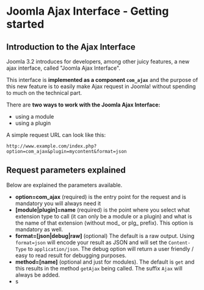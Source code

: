 # Joomla Ajax Interface - Getting started #

## Introduction to the Ajax Interface ##

Joomla 3.2 introduces for developers, among other juicy features, a new  ajax interface, called "Joomla Ajax Interface". 

This interface is **implemented as a component `com_ajax`** and the purpose of this new feature is to easily make Ajax request in Joomla! without spending to much on the technical part.

There are **two ways to work with the Joomla Ajax Interface:**

- using a module
- using a plugin

A simple request URL can look like this:

`http://www.example.com/index.php?option=com_ajax&plugin=mycontent&format=json`

## Request parameters explained ##

Below are explained the parameters available.

- **option=com_ajax** (required) is the entry point for the request and is mandatory you will always need it
- **[module|plugin]=name** (required) is the point where you select what extension type to call (it can only be a module or a plugin) and what is the name of that extension (without mod_ or plg_ prefix). This option is mandatory as well.
- **format=[json|debug|raw]** (optional) The default is a raw output. Using `format=json` will encode your result as JSON and will set the `Content-Type` to `application/json`. The debug option will return a user friendly / easy to read result for debugging purposes.
- **method=[name]** (optional and just for modules). The default is `get` and this results in the method `getAjax` being called. The suffix `Ajax` will always be added.
- s 

